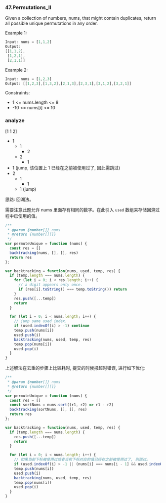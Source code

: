 ### 47.Permutations_II

Given a collection of numbers, nums, that might contain duplicates, return all possible unique permutations in any order.

Example 1:

```js
Input: nums = [1,1,2]
Output:
[[1,1,2],
 [1,2,1],
 [2,1,1]]
```

Example 2:

```js
Input: nums = [1,2,3]
Output: [[1,2,3],[1,3,2],[2,1,3],[2,3,1],[3,1,2],[3,2,1]]
```

Constraints:
* 1 <= nums.length <= 8
* -10 <= nums[i] <= 10

### analyze

[1 1 2]

* 1
  * 1
    * 2
  * 2
    * 1
* 1 (jump, 该位置上 1 已经在之前被使用过了, 因此需跳过)
* 2
  * 1
    * 1
  * 1 (jump)

思路: 回溯法。

需要注意此题允许 nums 里面存有相同的数字。在此引入 `used` 数组来存储回溯过程中已使用的值。

```js
/**
 * @param {number[]} nums
 * @return {number[][]}
 */
var permuteUnique = function (nums) {
  const res = []
  backtracking(nums, [], [], res)
  return res
};

var backtracking = function(nums, used, temp, res) {
  if (temp.length === nums.length) {
    for (let i = 0; i < res.length; i++) {
      // a digit appears only once.
      if (res[i].toString() === temp.toString()) return
    }
    res.push([...temp])
    return
  }

  for (let i = 0; i < nums.length; i++) {
    // jump same used index.
    if (used.indexOf(i) > -1) continue
    temp.push(nums[i])
    used.push(i)
    backtracking(nums, used, temp, res)
    temp.pop(nums[i])
    used.pop(i)
  }
}
```

上述解法在去重的步骤上比较耗时, 提交的时候报超时错误, 进行如下优化:

```js
/**
 * @param {number[]} nums
 * @return {number[][]}
 */
var permuteUnique = function (nums) {
  const res = []
  const sortNums = nums.sort((r1, r2) => r1 - r2)
  backtracking(sortNums, [], [], res)
  return res
};

var backtracking = function(nums, used, temp, res) {
  if (temp.length === nums.length) {
    res.push([...temp])
    return
  }

  for (let i = 0; i < nums.length; i++) {
    // 如果当前下标被使用过或者当前下标对应的值已经在之前被使用过了, 则跳过。
    if (used.indexOf(i) > -1 || (nums[i] === nums[i - 1] && used.indexOf(i - 1) === -1)) continue
    temp.push(nums[i])
    used.push(i)
    backtracking(nums, used, temp, res)
    temp.pop(nums[i])
    used.pop(i)
  }
}
```